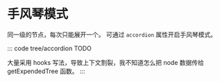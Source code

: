 <script setup>
import accordion from 'exam/tree/accordion.vue'
</script>

# 手风琴模式 <el-badge value="todo" type='warning'></el-badge>


同一级的节点，每次只能展开一个。
可通过 `accordion` 属性开启手风琴模式。

::: code tree/accordion
TODO

大量采用 hooks 写法，导致上下文割裂，我不知道怎么把 node 数据传给 getExpendedTree 函数。
:::